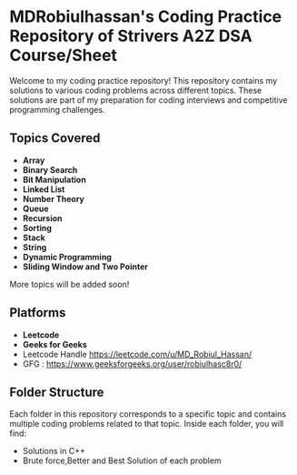 # MDRobiulhassan's Coding Practice Repository of Strivers A2Z DSA Course/Sheet

Welcome to my coding practice repository! This repository contains my solutions to various coding problems across different topics. These solutions are part of my preparation for coding interviews and competitive programming challenges.

## Topics Covered

- **Array**
- **Binary Search**
- **Bit Manipulation**
- **Linked List**
- **Number Theory**
- **Queue**
- **Recursion**
- **Sorting**
- **Stack**
- **String**
- **Dynamic Programming**
- **Sliding Window and Two Pointer**

More topics will be added soon!

## Platforms
- **Leetcode**
- **Geeks for Geeks**
- Leetcode Handle https://leetcode.com/u/MD_Robiul_Hassan/
- GFG : https://www.geeksforgeeks.org/user/robiulhasc8r0/

## Folder Structure

Each folder in this repository corresponds to a specific topic and contains multiple coding problems related to that topic. Inside each folder, you will find:

- Solutions in C++ 
- Brute force,Better and Best Solution of each problem

